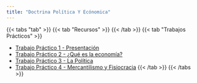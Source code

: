 ```yaml
---
title: "Doctrina Política Y Ecónomica"
---
```


{{< tabs "tab" >}}
{{< tab "Recursos" >}}
{{< /tab >}}
{{< tab "Trabajos Prácticos" >}}
- <a href="https://drive.google.com/open?id=1-442-nCBYMxF3xvghCiA6OYokUSSdKZ1" target="_blank">Trabajo Práctico 1 - Presentación</a>
- <a href="https://drive.google.com/open?id=1eYyAS2wD-wrlkpAhNmjN_m5PT0Zbpq3m" target="_blank">Trabajo Práctico 2 - ¿Qué es la economía?</a>
- <a href="https://drive.google.com/file/d/1uNpVI86U_dCuuEf38e0YwlKEg3Y6ZjXb" target="_blank">Trabajo Práctico 3 - La Política</a>
- <a href="https://drive.google.com/file/d/1Udu0O_USBZtN8HqGMzstgv874-5oTWg9/view" target="_blank">Trabajo Práctico 4 - Mercantilismo y Fisiocracia</a>
{{< /tab >}}
{{< /tabs >}}

